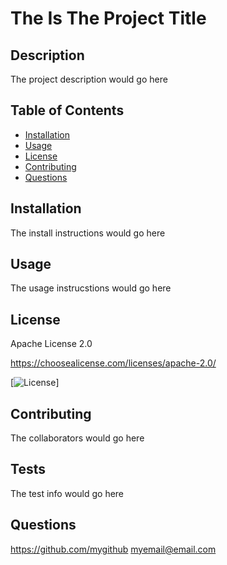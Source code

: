 # The Is The Project Title

## Description 
The project description would go here

## Table of Contents
* [Installation](#installation)
* [Usage](#usage)
* [License](#license)
* [Contributing](#contributing)
* [Questions](#questions)

## Installation
The install instructions would go here

## Usage 
The usage instrucstions would go here

## License
Apache License 2.0
        
https://choosealicense.com/licenses/apache-2.0/
        
[![License](https://img.shields.io/badge/License-Apache%202.0-blue.svg)]
        

## Contributing
The collaborators would go here

## Tests
The test info would go here

## Questions
https://github.com/mygithub
myemail@email.com

